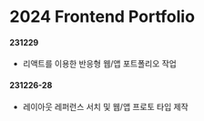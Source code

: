 # 2024 Frontend Portfolio

#### 231229

- 리액트를 이용한 반응형 웹/앱 포트폴리오 작업

#### 231226-28

- 레이아웃 레퍼런스 서치 및 웹/앱 프로토 타입 제작
